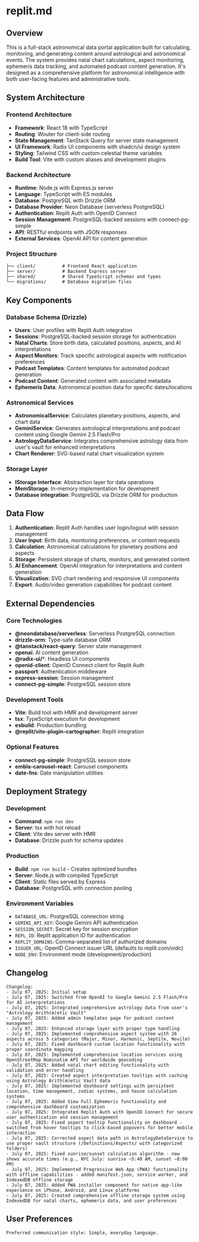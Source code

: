 # replit.md

## Overview

This is a full-stack astronomical data portal application built for calculating, monitoring, and generating content around astrological and astronomical events. The system provides natal chart calculations, aspect monitoring, ephemeris data tracking, and automated podcast content generation. It's designed as a comprehensive platform for astronomical intelligence with both user-facing features and administrative tools.

## System Architecture

### Frontend Architecture
- **Framework**: React 18 with TypeScript
- **Routing**: Wouter for client-side routing
- **State Management**: TanStack Query for server state management
- **UI Framework**: Radix UI components with shadcn/ui design system
- **Styling**: Tailwind CSS with custom celestial theme variables
- **Build Tool**: Vite with custom aliases and development plugins

### Backend Architecture
- **Runtime**: Node.js with Express.js server
- **Language**: TypeScript with ES modules
- **Database**: PostgreSQL with Drizzle ORM
- **Database Provider**: Neon Database (serverless PostgreSQL)
- **Authentication**: Replit Auth with OpenID Connect
- **Session Management**: PostgreSQL-backed sessions with connect-pg-simple
- **API**: RESTful endpoints with JSON responses
- **External Services**: OpenAI API for content generation

### Project Structure
```
├── client/          # Frontend React application
├── server/          # Backend Express server
├── shared/          # Shared TypeScript schemas and types
└── migrations/      # Database migration files
```

## Key Components

### Database Schema (Drizzle)
- **Users**: User profiles with Replit Auth integration
- **Sessions**: PostgreSQL-backed session storage for authentication
- **Natal Charts**: Store birth data, calculated positions, aspects, and AI interpretations
- **Aspect Monitors**: Track specific astrological aspects with notification preferences
- **Podcast Templates**: Content templates for automated podcast generation
- **Podcast Content**: Generated content with associated metadata
- **Ephemeris Data**: Astronomical position data for specific dates/locations

### Astronomical Services
- **AstronomicalService**: Calculates planetary positions, aspects, and chart data
- **GeminiService**: Generates astrological interpretations and podcast content using Google Gemini 2.5 Flash/Pro
- **AstrologyDataService**: Integrates comprehensive astrology data from user's vault for enhanced interpretations
- **Chart Renderer**: SVG-based natal chart visualization system

### Storage Layer
- **IStorage Interface**: Abstraction layer for data operations
- **MemStorage**: In-memory implementation for development
- **Database integration**: PostgreSQL via Drizzle ORM for production

## Data Flow

1. **Authentication**: Replit Auth handles user login/logout with session management
2. **User Input**: Birth data, monitoring preferences, or content requests
3. **Calculation**: Astronomical calculations for planetary positions and aspects
4. **Storage**: Persistent storage of charts, monitors, and generated content
5. **AI Enhancement**: OpenAI integration for interpretations and content generation
6. **Visualization**: SVG chart rendering and responsive UI components
7. **Export**: Audio/video generation capabilities for podcast content

## External Dependencies

### Core Technologies
- **@neondatabase/serverless**: Serverless PostgreSQL connection
- **drizzle-orm**: Type-safe database ORM
- **@tanstack/react-query**: Server state management
- **openai**: AI content generation
- **@radix-ui/***: Headless UI components
- **openid-client**: OpenID Connect client for Replit Auth
- **passport**: Authentication middleware
- **express-session**: Session management
- **connect-pg-simple**: PostgreSQL session store

### Development Tools
- **Vite**: Build tool with HMR and development server
- **tsx**: TypeScript execution for development
- **esbuild**: Production bundling
- **@replit/vite-plugin-cartographer**: Replit integration

### Optional Features
- **connect-pg-simple**: PostgreSQL session store
- **embla-carousel-react**: Carousel components
- **date-fns**: Date manipulation utilities

## Deployment Strategy

### Development
- **Command**: `npm run dev`
- **Server**: tsx with hot reload
- **Client**: Vite dev server with HMR
- **Database**: Drizzle push for schema updates

### Production
- **Build**: `npm run build` - Creates optimized bundles
- **Server**: Node.js with compiled TypeScript
- **Client**: Static files served by Express
- **Database**: PostgreSQL with connection pooling

### Environment Variables
- `DATABASE_URL`: PostgreSQL connection string
- `GEMINI_API_KEY`: Google Gemini API authentication
- `SESSION_SECRET`: Secret key for session encryption
- `REPL_ID`: Replit application ID for authentication
- `REPLIT_DOMAINS`: Comma-separated list of authorized domains
- `ISSUER_URL`: OpenID Connect issuer URL (defaults to replit.com/oidc)
- `NODE_ENV`: Environment mode (development/production)

## Changelog
```
Changelog:
- July 07, 2025: Initial setup
- July 07, 2025: Switched from OpenAI to Google Gemini 2.5 Flash/Pro for AI interpretations
- July 07, 2025: Integrated comprehensive astrology data from user's "Astrology Arith(m)etic Vault"
- July 07, 2025: Added admin templates page for podcast content management
- July 07, 2025: Enhanced storage layer with proper type handling
- July 07, 2025: Implemented comprehensive aspect system with 26 aspects across 5 categories (Major, Minor, Harmonic, Septile, Novile)
- July 07, 2025: Fixed dashboard custom location functionality with proper coordinate mapping
- July 07, 2025: Implemented comprehensive location services using OpenStreetMap Nominatim API for worldwide geocoding
- July 07, 2025: Added natal chart editing functionality with validation and error handling
- July 07, 2025: Created aspect interpretation tooltips with caching using Astrology Arith(m)etic Vault data
- July 07, 2025: Implemented dashboard settings with persistent location, time management, zodiac systems, and house calculation systems
- July 07, 2025: Added View Full Ephemeris functionality and comprehensive dashboard customization
- July 07, 2025: Integrated Replit Auth with OpenID Connect for secure user authentication and session management
- July 07, 2025: Fixed aspect tooltip functionality on dashboard - switched from hover tooltips to click-based popovers for better mobile interaction
- July 07, 2025: Corrected aspect data path in AstrologyDataService to use proper vault structure (/Definitions/Aspects/ with categorized folders)
- July 07, 2025: Fixed sunrise/sunset calculation algorithm - now shows accurate times (e.g., NYC July: sunrise ~5:40 AM, sunset ~8:00 PM)
- July 07, 2025: Implemented Progressive Web App (PWA) functionality with offline capabilities - added manifest.json, service worker, and IndexedDB offline storage
- July 07, 2025: Added PWA installer component for native app-like experience on iPhone, Android, and Linux platforms
- July 07, 2025: Created comprehensive offline storage system using IndexedDB for natal charts, ephemeris data, and user preferences
```

## User Preferences

```
Preferred communication style: Simple, everyday language.
```